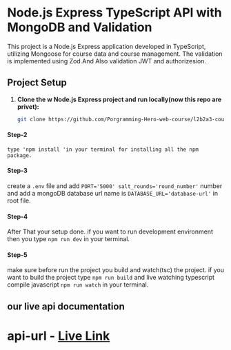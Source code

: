 # Node.js Express TypeScript API with MongoDB and Validation

This project is a Node.js Express application developed in TypeScript, utilizing Mongoose for course data and course management. The validation is implemented using Zod.And Also validation JWT and authorizesion.

## Project Setup

1. **Clone the w Node.js Express project and run locally(now this repo are privet):**

   ```bash
   git clone https://github.com/Porgramming-Hero-web-course/l2b2a3-course-review-hasibahamedsakib.git
   ```

#### Step-2

    type 'npm install 'in your terminal for installing all the npm package.

#### Step-3

create a `.env` file and add `PORT='5000' salt_rounds='round_number'` number and add a mongoDB database url name is `DATABASE_URL='database-url'` in root file.

#### Step-4

After That your setup done. if you want to run development environment then you type
`npm run dev` in your terminal.

#### Step-5

make sure before run the project you build and watch(tsc) the project. if you want to build the project type `npm run build` and live watching typescript compile javascript `npm run watch` in your terminal.

## our live api documentation

# api-url - [Live Link](https://assignment-04-seven.vercel.app/)
